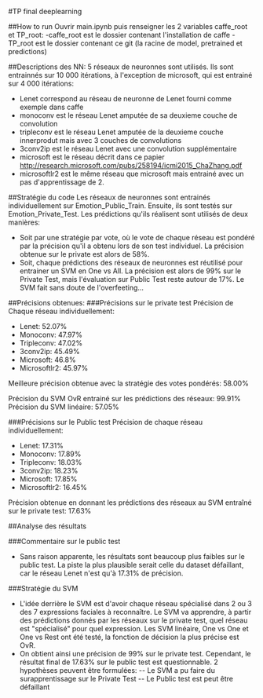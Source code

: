 #TP final deeplearning

##How to run
Ouvrir main.ipynb puis renseigner les 2 variables caffe_root et TP_root:
-caffe_root est le dossier contenant l'installation de caffe
-TP_root est le dossier contenant ce git (la racine de model, pretrained et predictions)

##Descriptions des NN:
5 réseaux de neuronnes sont utilisés. Ils sont entrainnés sur 10 000 itérations, à l'exception de microsoft, qui est entrainé sur 4 000 itérations:
- Lenet correspond au réseau de neuronne de Lenet fourni comme exemple dans caffe
- monoconv est le réseau Lenet amputée de sa deuxieme couche de convolution
- tripleconv est le réseau Lenet amputée de la deuxieme couche innerprodut mais avec 3 couches de convolutions
- 3conv2ip est le réseau Lenet avec une convolution supplémentaire
- microsoft est le réseau décrit dans ce papier http://research.microsoft.com/pubs/258194/icmi2015_ChaZhang.pdf
- microsoftlr2 est le même réseau que microsoft mais entrainé avec un pas d'apprentissage de 2.

##Stratégie du code
Les réseaux de neuronnes sont entrainés individuellement sur Emotion_Public_Train. Ensuite, ils sont testés sur Emotion_Private_Test. Les prédictions qu'ils réalisent sont utilisés de deux manières:
- Soit par une stratégie par vote, où le vote de chaque réseau est pondéré par la précision qu'il a obtenu lors de son test individuel. La précision obtenue sur le private est alors de 58%.
- Soit, chaque prédictions des réseaux de neuronnes est réutilisé pour entrainer un SVM en One vs All. La précision est alors de 99% sur le Private Test, mais l'évaluation sur Public Test reste autour de 17%. Le SVM fait sans doute de l'overfeeting...

##Précisions obtenues:
###Précisions sur le private test
Précision de Chaque réseau individuellement:
- Lenet: 52.07%
- Monoconv: 47.97%
- Tripleconv: 47.02%
- 3conv2ip: 45.49%
- Microsoft: 46.8%
- Microsoftlr2: 45.97%

Meilleure précision obtenue avec la stratégie des votes pondérés: 58.00%

Précision du SVM OvR entrainé sur les prédictions des réseaux: 99.91%
Précision du SVM linéaire: 57.05%

###Précisions sur le Public test
Précision de chaque réseau individuellement:
- Lenet: 17.31%
- Monoconv: 17.89%
- Tripleconv: 18.03%
- 3conv2ip: 18.23%
- Microsoft: 17.85%
- Microsoftlr2: 16.45%

Précision obtenue en donnant les prédictions des réseaux au SVM entraîné sur le private test: 17.63%

##Analyse des résultats

###Commentaire sur le public test
- Sans raison apparente, les résultats sont beaucoup plus faibles sur le public test. La piste la plus plausible serait celle du dataset défaillant, car le réseau Lenet n'est qu'à 17.31% de
précision.

###Stratégie du SVM
- L'idée derrière le SVM est d'avoir chaque réseau spécialisé dans 2 ou 3 des 7 expressions faciales à reconnaître. Le SVM va apprendre, à partir des prédictions donnés par les réseaux sur le private test, quel réseau est "spécialisé" pour quel expression. Les SVM linéaire, One vs One et One vs Rest ont été testé, la fonction de décision la plus précise est OvR.
- On obtient ainsi une précision de 99% sur le private test. Cependant, le résultat final de 17.63% sur le public test est questionnable. 2 hypothèses peuvent être formulées:
-- Le SVM a pu faire du surapprentissage sur le Private Test
-- Le Public test est peut être défaillant


